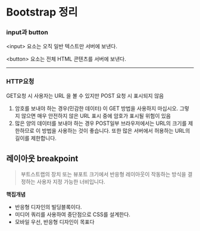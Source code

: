 # Bootstrap 정리



### **input과 button**

\<input> 요소는 오직 일반 텍스트만 서버에 보낸다.

\<button> 요소는 전체 HTML 콘텐츠를 서버에 보낸다.

---



### HTTP요청

GET요청 시 사용자는 URL 을 볼 수 있지만 POST 요청 시 표시되지 않음

1. 암호를 보내야 하는 경우(민감한 데이터) 이 GET 방법을 사용하지 마십시오. 그렇지 않으면 매우 안전하지 않은 URL 표시 중에 암호가 표시될 위험이 있음
2. 많은 양의 데이터를 보내야 하는 경우 POST일부 브라우저에서는 URL의 크기를 제한하므로 이 방법을 사용하는 것이 좋습니다. 또한 많은 서버에서 허용하는 URL의 길이를 제한합니다.



## 레이아웃 breakpoint

> 부트스트랩의 장치 또는 뷰포트 크기에서 반응형 레이아웃이 작동하는 방식을 결정하는 사용자 지정 가능한 너비입니다.

**핵집개념**

- 반응형 디자인의 빌딩블록이다.
- 미디어 쿼리를 사용하여 중단점으로 CSS를 설계한다.
- 모바일 우선, 반응형 디자인이 목표다